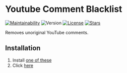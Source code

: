 # Youtube Comment Blacklist

[![Maintainability](https://api.codeclimate.com/v1/badges/02e428a18d320e626bce/maintainability)](https://codeclimate.com/github/NatoBoram/youtube-comment-blacklist/maintainability)
![Version](https://img.shields.io/github/package-json/v/NatoBoram/youtube-comment-blacklist)
[![License](https://img.shields.io/github/license/NatoBoram/youtube-comment-blacklist)](https://github.com/NatoBoram/youtube-comment-blacklist/blob/master/LICENSE.md)
[![Stars](https://img.shields.io/github/stars/NatoBoram/youtube-comment-blacklist?style=social)](https://github.com/NatoBoram/youtube-comment-blacklist/stargazers)

Removes unoriginal YouTube comments.

## Installation

1. Install [one of these](https://github.com/OpenUserJS/OpenUserJS.org/wiki/Userscript-Beginners-HOWTO#how-do-i-get-going)
2. Click [here](https://github.com/NatoBoram/youtube-comment-blacklist/raw/master/youtube-comment-blacklist.user.js)

